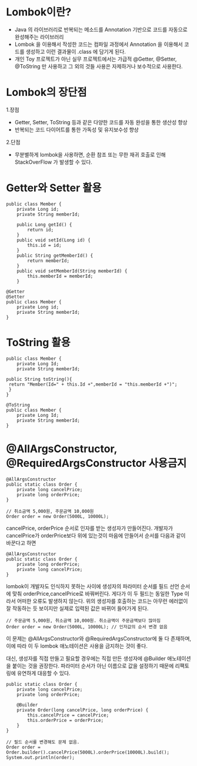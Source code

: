 # Lombok이란?
- Java 의 라이브러리로 반복되는 메소드를 Annotation 기반으로 코드를 자동으로 완성해주는 라이브러리
- Lombok 을 이용해서 작성한 코드는 컴파일 과정에서 Annotation 을 이용해서 코드를 생성하고 이런 결과물이 .class 에 담기게 된다.
- 개인 Toy 프로젝트가 아닌 실무 프로젝트에서는 가급적 @Getter, @Setter, @ToString 만 사용하고 그 외의 것들 사용은 자제하거나 보수적으로 사용한다.

# Lombok의 장단점
1.장점
- Getter, Setter, ToString 등과 같은 다양한 코드를 자동 완성을 통한 생산성 향상
- 반복되는 코드 다이어트를 통한 가독성 및 유지보수성 향상

2.단점
- 무분별하게 lombok을 사용하면, 순환 참조 또는 무한 재귀 호출로 인해 StackOverFlow 가 발생할 수 있다.

# Getter와 Setter 활용
```
public class Member {
    private Long id;
    private String memberId;
    
	public Long getId() {
		return id;
	}
	public void setId(Long id) {
		this.id = id;
	}
	public String getMemberId() {
		return memberId;
	}
	public void setMemberId(String memberId) {
		this.memberId = memberId;
	}
 ```
```  
@Getter
@Setter
public class Member {
    private Long id;
    private String memberId;
}
```

# ToString 활용
```
public class Member {
    private Long Id;
    private String memberId;

public String toString(){
 return "Member(Id=" + this.Id +",memberId = "this.memberId +")";
 }
}

```

```
@ToString
public class Member {
    private Long Id;
    private String memberId;
}
```

# @AllArgsConstructor, @RequiredArgsConstructor 사용금지

```
@AllArgsConstructor
public static class Order {
    private long cancelPrice;
    private long orderPrice;
}
 
// 취소금액 5,000원, 주문금액 10,000원
Order order = new Order(5000L, 10000L); 
```
cancelPrice, orderPrice 순서로 인자를 받는 생성자가 만들어진다. 
개발자가 cancelPrice가 orderPrice보다 위에 있는것이 마음에 안들어서 순서를 다음과 같이 바꾼다고 하면

```
@AllArgsConstructor
public static class Order {
    private long orderPrice;
    private long cancelPrice;
}
```
lombok이 개발자도 인식하지 못하는 사이에 생성자의 파라미터 순서를 필드 선언 순서에 맞춰 orderPrice,cancelPrice로 바꿔버린다. 게다가 이 두 필드는 동일한 Type 이라서 어떠한 오류도 발생하지 않는다.
위의 생성자를 호출하는 코드는 아무런 에러없이 잘 작동하는 듯 보이지만 실제로 입력된 값은 바뀌어 들어가게 된다.

```
// 주문금액 5,000원, 취소금액 10,000원. 취소금액이 주문금액보다 많아짐
Order order = new Order(5000L, 10000L); // 인자값의 순서 변경 없음
```
이 문제는 @AllArgsConstructor와 @RequiredArgsConstructor에 둘 다 존재하며, 이에 따라 이 두 lombok 애노테이션은 사용을 금지하는 것이 좋다.

대신, 생성자를 직접 만들고 필요할 경우에는 직접 만든 생성자에 @Builder 애노테이션을 붙이는 것을 권장한다. 파라미터 순서가 아닌 이름으로 값을 설정하기 때문에 리팩토링에 유연하게 대응할 수 있다.
```
public static class Order {
    private long cancelPrice;
    private long orderPrice;
 
    @Builder
    private Order(long cancelPrice, long orderPrice) {
        this.cancelPrice = cancelPrice;
        this.orderPrice = orderPrice;
    }
}
 ```
 ```
// 필드 순서를 변경해도 문제 없음.
Order order = Order.builder().cancelPrice(5000L).orderPrice(10000L).build();
System.out.println(order);
```

